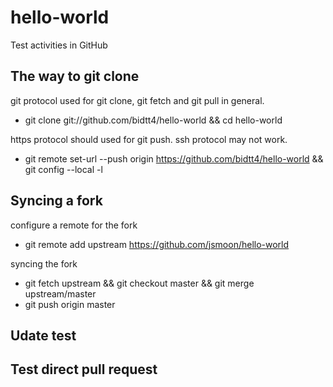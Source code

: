 # hello-world
Test activities in GitHub

## The way to git clone

git protocol used for git clone, git fetch and git pull in general.
  - git clone git://github.com/bidtt4/hello-world && cd hello-world

https protocol should used for git push. ssh protocol may not work.
  - git remote set-url --push origin https://github.com/bidtt4/hello-world && git config --local -l

## Syncing a fork

configure a remote for the fork
  - git remote add upstream https://github.com/jsmoon/hello-world

syncing the fork
  - git fetch upstream && git checkout master && git merge upstream/master
  - git push origin master

## 
## Udate test
## Test direct pull request
